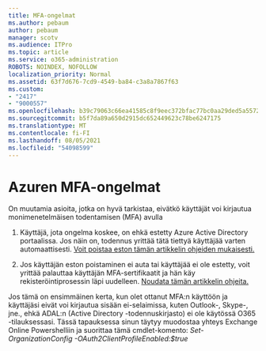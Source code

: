 ```yaml
---
title: MFA-ongelmat
ms.author: pebaum
author: pebaum
manager: scotv
ms.audience: ITPro
ms.topic: article
ms.service: o365-administration
ROBOTS: NOINDEX, NOFOLLOW
localization_priority: Normal
ms.assetid: 63f7d676-7cd9-4549-ba84-c3a8a7867f63
ms.custom:
- "2417"
- "9000557"
ms.openlocfilehash: b39c79063c66ea41585c8f9eec372bfac77bc0aa29ded5a5572e06c141b28f80
ms.sourcegitcommit: b5f7da89a650d2915dc652449623c78be6247175
ms.translationtype: MT
ms.contentlocale: fi-FI
ms.lasthandoff: 08/05/2021
ms.locfileid: "54098599"
---
```

# <a name="issues-with-azure-mfa"></a>Azuren MFA-ongelmat
On muutamia asioita, jotka on hyvä tarkistaa, eivätkö käyttäjät voi kirjautua monimenetelmäisen todentamisen (MFA) avulla

1. Käyttäjä, jota ongelma koskee, on ehkä estetty Azure Active Directory portaalissa. Jos näin on, todennus yrittää tätä tiettyä käyttäjää varten automaattisesti. [Voit poistaa eston tämän artikkelin ohjeiden mukaisesti.](https://docs.microsoft.com/azure/active-directory/authentication/howto-mfa-mfasettings#block-and-unblock-users)

2. Jos käyttäjän eston poistaminen ei auta tai käyttäjää ei ole estetty, voit yrittää palauttaa käyttäjän MFA-sertifikaatit ja hän käy rekisteröintiprosessin läpi uudelleen. [Noudata tämän artikkelin ohjeita.](https://docs.microsoft.com/azure/active-directory/authentication/howto-mfa-userdevicesettings#require-users-to-provide-contact-methods-again)

Jos tämä on ensimmäinen kerta, kun olet ottanut MFA:n käyttöön ja käyttäjäsi eivät voi kirjautua sisään ei-selaimissa, kuten Outlook-, Skype-, jne., ehkä ADAL:n (Active Directory -todennuskirjasto) ei ole käytössä O365 -tilauksessasi. Tässä tapauksessa sinun täytyy muodostaa yhteys Exchange Online Powershelliin ja suorittaa tämä cmdlet-komento: *Set-OrganizationConfig -OAuth2ClientProfileEnabled:$true*